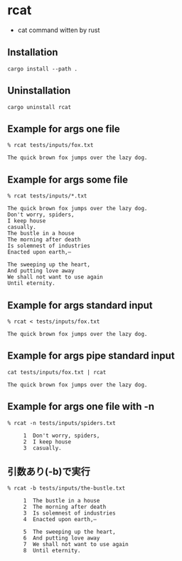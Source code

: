 # rcat

* cat command witten by rust

## Installation

```
cargo install --path .
```

## Uninstallation

```
cargo uninstall rcat
```

## Example for args one file
```
% rcat tests/inputs/fox.txt

The quick brown fox jumps over the lazy dog.
```

## Example for args some file
```
% rcat tests/inputs/*.txt

The quick brown fox jumps over the lazy dog.
Don't worry, spiders,
I keep house
casually.
The bustle in a house
The morning after death
Is solemnest of industries
Enacted upon earth,—

The sweeping up the heart,
And putting love away
We shall not want to use again
Until eternity.
```

## Example for args standard input
```
% rcat < tests/inputs/fox.txt

The quick brown fox jumps over the lazy dog.
```

## Example for args pipe standard input
```
cat tests/inputs/fox.txt | rcat

The quick brown fox jumps over the lazy dog.
```

## Example for args one file with -n
```
% rcat -n tests/inputs/spiders.txt

     1  Don't worry, spiders,
     2  I keep house
     3  casually.
```

## 引数あり(-b)で実行
```
% rcat -b tests/inputs/the-bustle.txt

     1  The bustle in a house
     2  The morning after death
     3  Is solemnest of industries
     4  Enacted upon earth,—

     5  The sweeping up the heart,
     6  And putting love away
     7  We shall not want to use again
     8  Until eternity.
```